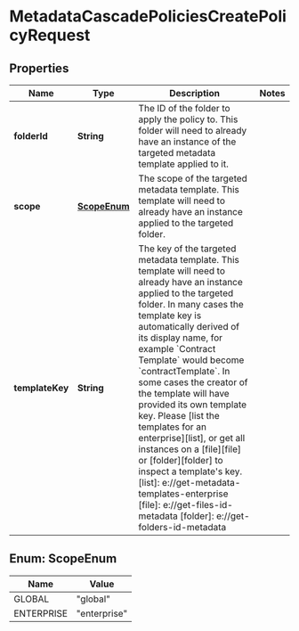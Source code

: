 

# MetadataCascadePoliciesCreatePolicyRequest


## Properties

| Name | Type | Description | Notes |
|------------ | ------------- | ------------- | -------------|
|**folderId** | **String** | The ID of the folder to apply the policy to. This folder will need to already have an instance of the targeted metadata template applied to it. |  |
|**scope** | [**ScopeEnum**](#ScopeEnum) | The scope of the targeted metadata template. This template will need to already have an instance applied to the targeted folder. |  |
|**templateKey** | **String** | The key of the targeted metadata template. This template will need to already have an instance applied to the targeted folder.  In many cases the template key is automatically derived of its display name, for example &#x60;Contract Template&#x60; would become &#x60;contractTemplate&#x60;. In some cases the creator of the template will have provided its own template key.  Please [list the templates for an enterprise][list], or get all instances on a [file][file] or [folder][folder] to inspect a template&#39;s key.  [list]: e://get-metadata-templates-enterprise [file]: e://get-files-id-metadata [folder]: e://get-folders-id-metadata |  |



## Enum: ScopeEnum

| Name | Value |
|---- | -----|
| GLOBAL | &quot;global&quot; |
| ENTERPRISE | &quot;enterprise&quot; |



